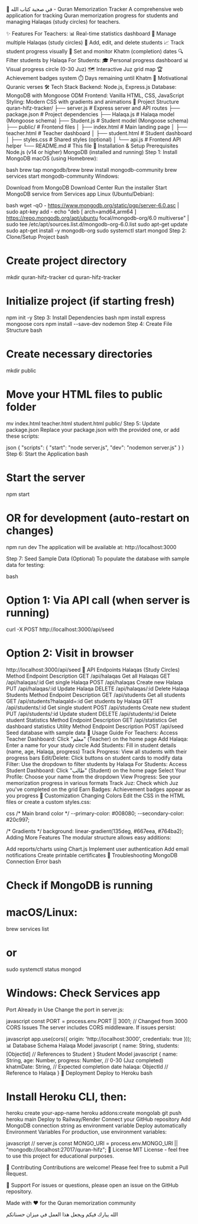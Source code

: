 📖 في صحبة كتاب الله - Quran Memorization Tracker
A comprehensive web application for tracking Quran memorization progress for students and managing Halaqas (study circles) for teachers.

✨ Features
For Teachers:
📊 Real-time statistics dashboard
👥 Manage multiple Halaqas (study circles)
📝 Add, edit, and delete students
📈 Track student progress visually
🎯 Set and monitor Khatm (completion) dates
🔍 Filter students by Halaqa
For Students:
🎓 Personal progress dashboard
📊 Visual progress circle (0-30 Juz)
🗺️ Interactive Juz grid map
🏆 Achievement badges system
⏱️ Days remaining until Khatm
💎 Motivational Quranic verses
🛠️ Tech Stack
Backend: Node.js, Express.js
Database: MongoDB with Mongoose ODM
Frontend: Vanilla HTML, CSS, JavaScript
Styling: Modern CSS with gradients and animations
📁 Project Structure
quran-hifz-tracker/
├── server.js              # Express server and API routes
├── package.json           # Project dependencies
├── Halaqa.js             # Halaqa model (Mongoose schema)
├── Student.js            # Student model (Mongoose schema)
├── public/               # Frontend files
│   ├── index.html        # Main landing page
│   ├── teacher.html      # Teacher dashboard
│   ├── student.html      # Student dashboard
│   ├── styles.css        # Shared styles (optional)
│   └── api.js            # Frontend API helper
└── README.md             # This file
🚀 Installation & Setup
Prerequisites
Node.js (v14 or higher)
MongoDB (installed and running)
Step 1: Install MongoDB
macOS (using Homebrew):

bash
brew tap mongodb/brew
brew install mongodb-community
brew services start mongodb-community
Windows:

Download from MongoDB Download Center
Run the installer
Start MongoDB service from Services app
Linux (Ubuntu/Debian):

bash
wget -qO - https://www.mongodb.org/static/pgp/server-6.0.asc | sudo apt-key add -
echo "deb [ arch=amd64,arm64 ] https://repo.mongodb.org/apt/ubuntu focal/mongodb-org/6.0 multiverse" | sudo tee /etc/apt/sources.list.d/mongodb-org-6.0.list
sudo apt-get update
sudo apt-get install -y mongodb-org
sudo systemctl start mongod
Step 2: Clone/Setup Project
bash
# Create project directory
mkdir quran-hifz-tracker
cd quran-hifz-tracker

# Initialize project (if starting fresh)
npm init -y
Step 3: Install Dependencies
bash
npm install express mongoose cors
npm install --save-dev nodemon
Step 4: Create File Structure
bash
# Create necessary directories
mkdir public

# Move your HTML files to public folder
mv index.html teacher.html student.html public/
Step 5: Update package.json
Replace your package.json with the provided one, or add these scripts:

json
{
  "scripts": {
    "start": "node server.js",
    "dev": "nodemon server.js"
  }
}
Step 6: Start the Application
bash
# Start the server
npm start

# OR for development (auto-restart on changes)
npm run dev
The application will be available at: http://localhost:3000

Step 7: Seed Sample Data (Optional)
To populate the database with sample data for testing:

bash
# Option 1: Via API call (when server is running)
curl -X POST http://localhost:3000/api/seed

# Option 2: Visit in browser
http://localhost:3000/api/seed
📡 API Endpoints
Halaqas (Study Circles)
Method	Endpoint	Description
GET	/api/halaqas	Get all Halaqas
GET	/api/halaqas/:id	Get single Halaqa
POST	/api/halaqas	Create new Halaqa
PUT	/api/halaqas/:id	Update Halaqa
DELETE	/api/halaqas/:id	Delete Halaqa
Students
Method	Endpoint	Description
GET	/api/students	Get all students
GET	/api/students?halaqaId=:id	Get students by Halaqa
GET	/api/students/:id	Get single student
POST	/api/students	Create new student
PUT	/api/students/:id	Update student
DELETE	/api/students/:id	Delete student
Statistics
Method	Endpoint	Description
GET	/api/statistics	Get dashboard statistics
Utility
Method	Endpoint	Description
POST	/api/seed	Seed database with sample data
🎯 Usage Guide
For Teachers:
Access Teacher Dashboard: Click "معلم" (Teacher) on the home page
Add Halaqa: Enter a name for your study circle
Add Students: Fill in student details (name, age, Halaqa, progress)
Track Progress: View all students with their progress bars
Edit/Delete: Click buttons on student cards to modify data
Filter: Use the dropdown to filter students by Halaqa
For Students:
Access Student Dashboard: Click "طالب" (Student) on the home page
Select Your Profile: Choose your name from the dropdown
View Progress: See your memorization progress in various formats
Track Juz: Check which Juz you've completed on the grid
Earn Badges: Achievement badges appear as you progress
🎨 Customization
Changing Colors
Edit the CSS in the HTML files or create a custom styles.css:

css
/* Main brand color */
--primary-color: #008080;
--secondary-color: #20c997;

/* Gradients */
background: linear-gradient(135deg, #667eea, #764ba2);
Adding More Features
The modular structure allows easy additions:

Add reports/charts using Chart.js
Implement user authentication
Add email notifications
Create printable certificates
🔧 Troubleshooting
MongoDB Connection Error
bash
# Check if MongoDB is running
# macOS/Linux:
brew services list
# or
sudo systemctl status mongod

# Windows: Check Services app
Port Already in Use
Change the port in server.js:

javascript
const PORT = process.env.PORT || 3001; // Changed from 3000
CORS Issues
The server includes CORS middleware. If issues persist:

javascript
app.use(cors({
    origin: 'http://localhost:3000',
    credentials: true
}));
📊 Database Schema
Halaqa Model
javascript
{
  name: String,
  students: [ObjectId] // References to Student
}
Student Model
javascript
{
  name: String,
  age: Number,
  progress: Number,      // 0-30 (Juz completed)
  khatmDate: String,     // Expected completion date
  halaqa: ObjectId       // Reference to Halaqa
}
🚀 Deployment
Deploy to Heroku
bash
# Install Heroku CLI, then:
heroku create your-app-name
heroku addons:create mongolab
git push heroku main
Deploy to Railway/Render
Connect your GitHub repository
Add MongoDB connection string as environment variable
Deploy automatically
Environment Variables
For production, use environment variables:

javascript
// server.js
const MONGO_URI = process.env.MONGO_URI || "mongodb://localhost:27017/quran-hifz";
📝 License
MIT License - feel free to use this project for educational purposes.

🤝 Contributing
Contributions are welcome! Please feel free to submit a Pull Request.

📧 Support
For issues or questions, please open an issue on the GitHub repository.

Made with ❤️ for the Quran memorization community

الله يبارك فيكم ويجعل هذا العمل في ميزان حسناتكم

